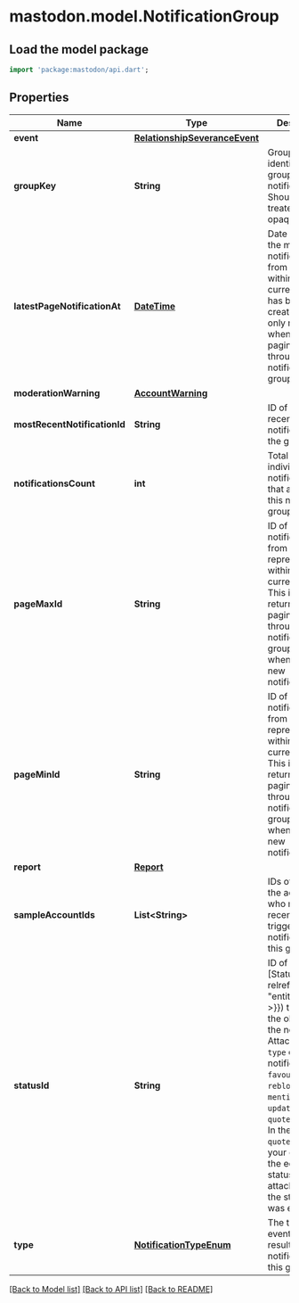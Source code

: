 # mastodon.model.NotificationGroup

## Load the model package
```dart
import 'package:mastodon/api.dart';
```

## Properties
Name | Type | Description | Notes
------------ | ------------- | ------------- | -------------
**event** | [**RelationshipSeveranceEvent**](RelationshipSeveranceEvent.md) |  | [optional] 
**groupKey** | **String** | Group key identifying the grouped notifications. Should be treated as an opaque value. | [optional] 
**latestPageNotificationAt** | [**DateTime**](DateTime.md) | Date at which the most recent notification from this group within the current page has been created. This is only returned when paginating through notification groups. | [optional] 
**moderationWarning** | [**AccountWarning**](AccountWarning.md) |  | [optional] 
**mostRecentNotificationId** | **String** | ID of the most recent notification in the group. | [optional] 
**notificationsCount** | **int** | Total number of individual notifications that are part of this notification group. | [optional] 
**pageMaxId** | **String** | ID of the newest notification from this group represented within the current page. This is only returned when paginating through notification groups. Useful when polling new notifications. | [optional] 
**pageMinId** | **String** | ID of the oldest notification from this group represented within the current page. This is only returned when paginating through notification groups. Useful when polling new notifications. | [optional] 
**report** | [**Report**](Report.md) |  | [optional] 
**sampleAccountIds** | **List&lt;String&gt;** | IDs of some of the accounts who most recently triggered notifications in this group. | [optional] 
**statusId** | **String** | ID of the [Status]({{< relref \"entities/Status\" >}}) that was the object of the notification. Attached when `type` of the notification is `favourite`, `reblog`, `status`, `mention`, `poll`, `update`, `quote` or `quoted_update`. In the case of `quoted_update`, your quote of the edited status is attached, not the status that was edited. | [optional] 
**type** | [**NotificationTypeEnum**](NotificationTypeEnum.md) | The type of event that resulted in the notifications in this group. | [optional] 

[[Back to Model list]](../README.md#documentation-for-models) [[Back to API list]](../README.md#documentation-for-api-endpoints) [[Back to README]](../README.md)


